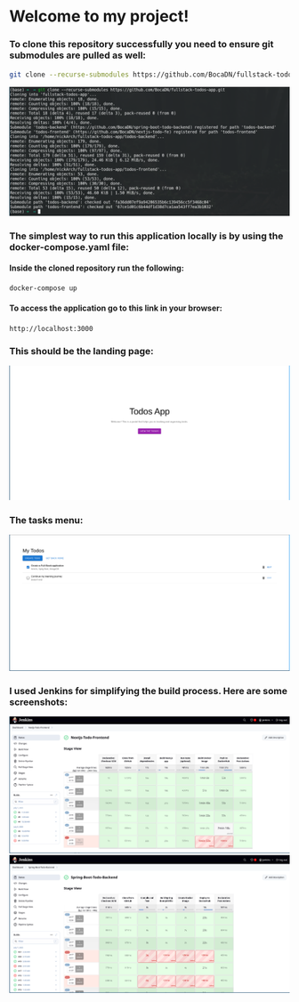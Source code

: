 # Welcome to my project!

### To clone this repository successfully you need to ensure git submodules are pulled as well:

```bash
git clone --recurse-submodules https://github.com/BocaDN/fullstack-todos-app.git
```

![git-clone-submodules](images/git-clone-submodules.png)

### The simplest way to run this application locally is by using the docker-compose.yaml file:

#### Inside the cloned repository run the following:

```bash
docker-compose up
```

#### To access the application go to this link in your browser:

`http://localhost:3000` 

### This should be the landing page:

![NextJs-LandingPage](images/NextJs-LandingPage.png)

### The tasks menu:

![NextJs-MyTodos](images/NextJs-MyTodos.png)

### I used Jenkins for simplifying the build process. Here are some screenshots:

![Jenkins-Nextjs](images/Jenkins-Nextjs.png)
![Jenkins-Spring-Boot](images/Jenkins-Spring-Boot.png)
